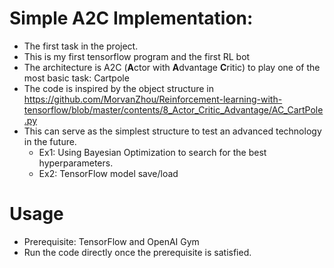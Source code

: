 # Simple A2C Implementation:
- The first task in the project.
- This is my first tensorflow program and the first RL bot 
- The architecture is A2C (**A**ctor with **A**dvantage **C**ritic) to play one of the most basic task: Cartpole
- The code is inspired by the object structure in https://github.com/MorvanZhou/Reinforcement-learning-with-tensorflow/blob/master/contents/8_Actor_Critic_Advantage/AC_CartPole.py
- This can serve as the simplest structure to test an advanced technology in the future.
  - Ex1: Using Bayesian Optimization to search for the best hyperparameters.
  - Ex2: TensorFlow model save/load
  
# Usage
- Prerequisite: TensorFlow and OpenAI Gym
- Run the code directly once the prerequisite is satisfied.

